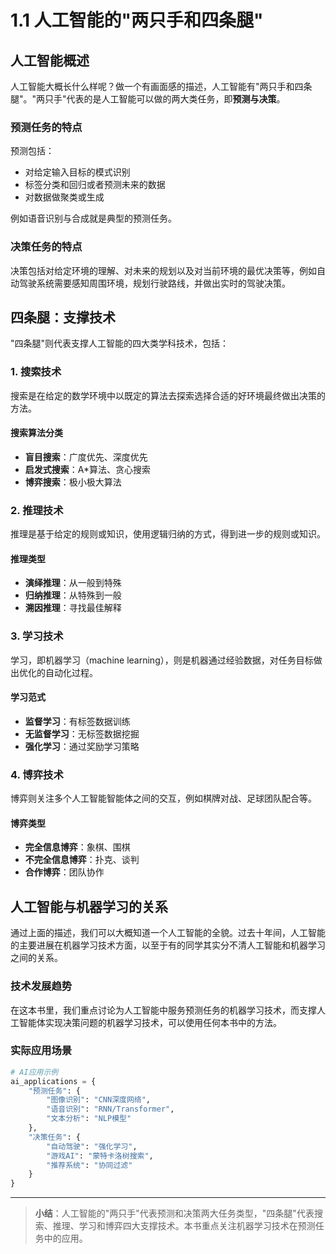 # 1.1 人工智能的"两只手和四条腿"

## 人工智能概述

人工智能大概长什么样呢？做一个有画面感的描述，人工智能有"两只手和四条腿"。"两只手"代表的是人工智能可以做的两大类任务，即**预测与决策**。

### 预测任务的特点

预测包括：
- 对给定输入目标的模式识别
- 标签分类和回归或者预测未来的数据
- 对数据做聚类或生成

例如语音识别与合成就是典型的预测任务。

### 决策任务的特点

决策包括对给定环境的理解、对未来的规划以及对当前环境的最优决策等，例如自动驾驶系统需要感知周围环境，规划行驶路线，并做出实时的驾驶决策。

## 四条腿：支撑技术

"四条腿"则代表支撑人工智能的四大类学科技术，包括：

### 1. 搜索技术

搜索是在给定的数学环境中以既定的算法去探索选择合适的好环境最终做出决策的方法。

#### 搜索算法分类
- **盲目搜索**：广度优先、深度优先
- **启发式搜索**：A*算法、贪心搜索
- **博弈搜索**：极小极大算法

### 2. 推理技术

推理是基于给定的规则或知识，使用逻辑归纳的方式，得到进一步的规则或知识。

#### 推理类型
- **演绎推理**：从一般到特殊
- **归纳推理**：从特殊到一般  
- **溯因推理**：寻找最佳解释

### 3. 学习技术

学习，即机器学习（machine learning），则是机器通过经验数据，对任务目标做出优化的自动化过程。

#### 学习范式
- **监督学习**：有标签数据训练
- **无监督学习**：无标签数据挖掘
- **强化学习**：通过奖励学习策略

### 4. 博弈技术

博弈则关注多个人工智能智能体之间的交互，例如棋牌对战、足球团队配合等。

#### 博弈类型
- **完全信息博弈**：象棋、围棋
- **不完全信息博弈**：扑克、谈判
- **合作博弈**：团队协作

## 人工智能与机器学习的关系

通过上面的描述，我们可以大概知道一个人工智能的全貌。过去十年间，人工智能的主要进展在机器学习技术方面，以至于有的同学其实分不清人工智能和机器学习之间的关系。

### 技术发展趋势

在这本书里，我们重点讨论为人工智能中服务预测任务的机器学习技术，而支撑人工智能体实现决策问题的机器学习技术，可以使用任何本书中的方法。

### 实际应用场景

```python
# AI应用示例
ai_applications = {
    "预测任务": {
        "图像识别": "CNN深度网络",
        "语音识别": "RNN/Transformer",
        "文本分析": "NLP模型"
    },
    "决策任务": {
        "自动驾驶": "强化学习",
        "游戏AI": "蒙特卡洛树搜索",
        "推荐系统": "协同过滤"
    }
}
```

---

> **小结**：人工智能的"两只手"代表预测和决策两大任务类型，"四条腿"代表搜索、推理、学习和博弈四大支撑技术。本书重点关注机器学习技术在预测任务中的应用。 